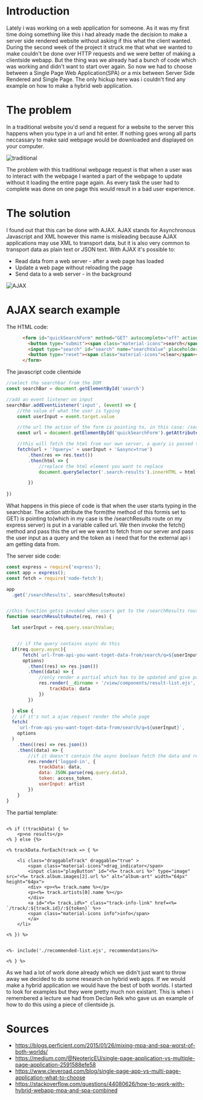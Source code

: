 # Introduction

Lately i was working on a web application for someone. As it was my first time doing something like this i had already made the decision to make a server side rendered website without asking if this what the client wanted. During the second week of the project it struck me that what we wanted to make couldn't be done over HTTP requests and we were better of making a clientside webapp. But the thing was we already had a bunch of code which was working and didn't want to start over again. So now we had to choose between a Single Page Web Application(SPA) or a mix between Server Side Rendered and Single Page. The only hickup here was i couldn't find any example on how to make a hybrid web application.

# The problem 

In a traditional website you'd send a request for a website to the server this happens when you type in a url and hit enter. If nothing goes wrong all parts neccassary to make said webpage would be downloaded and displayed on your computer.

![traditional](https://mdn.mozillademos.org/files/6475/web-site-architechture@2x.png)

The problem with this traditional webpage request is that when a user was to interact with the webpage I wanted a part of the webpage to update without it loading the entire page again. As every task the user had to complete was done on one page this would result in a bad user experience.

# The solution

I found out that this can be done with AJAX. AJAX stands for Asynchronous Javascript and XML however this name is misleading because AJAX applications may use XML to transport data, but it is also very common to transport data as plain text or JSON text. With AJAX it's possible to:

* Read data from a web server - after a web page has loaded
* Update a web page without reloading the page
* Send data to a web server - in the background

![AJAX](https://mdn.mozillademos.org/files/6477/moderne-web-site-architechture@2x.png)

<!-- # SPA or SSR

I started of by researching the differences between Single Page Applications and Server Side Rendered pages. The main thing we could not reach with SSR is passing states because the page would refresh if you ought to go to a new page. Keeping track on state is easy to do in a SPA because theres no HTTP request send out which means no page reload, everything basically happens on one page. The only big disadvantage to a SPA is that everything is handled on the clientside, this means that if a user doesn't have javascript the app won't work. 

# Server Side Rendered SPA 

Because it was not possible to progressively enhance the SPA i started looking into rendering a SPA on the server side. However i quickly came to the conclusion this wasn't the right answer for my issue either. A Server Side rendered SPA basically means that the initial page is rendered on the server and sent back to the client. So if a user is not able to use javascript he or she will only be able to see the homepage of the application, and won't be able to interact with it. -->

# AJAX search example


The HTML code:

```html
      <form id="quickSearchForm" method="GET" autocomplete="off" action="/searchResults">
        <button type="submit"><span class="material-icons">search</span></button>
        <input type="search" id="search" name="searchValue" placeholder="Search" data-search-input="input">
        <button type="reset"><span class="material-icons">clear</span></button>
      </form>
```

The javascript code clientside
```js
//select the searchbar from the DOM
const searchBar = document.getElementById('search')

//add an event listener on input
searchBar.addEventListener('input', (event) => {
    //the value of what the user is typing
    const userInput = event.target.value

    //the url the action of the form is pointing to, in this case: /searchResults
    const url = document.getElementById('quickSearchForm').getAttribute('action')

    //this will fetch the html from our own server, a query is passed to the route with the user input a, a boolean to check wheter the qquery received was asynchronous and in my case the acces token
    fetch(url + '?query=' + userInput + '&async=true') 
        .then(res => res.text())
        .then(html => {
            //replace the html element you want to replace
            document.querySelector('.search-results').innerHTML = html

        })
    
})

```

What happens in this piece of code is that when the user starts typing in the searchbar. The action attribute the form(the method of this formis set to GET) is pointing to(which in my case is the /searchResults route on my express server) is put in a variable called url. We then invoke the fetch() method and pass this the url we we want to fetch from our server and pass the user input as a query and the token as i need that for the external api i am getting data from.

The server side code:
```js
const express = require('express');
const app = express();
const fetch = require('node-fetch');

app
  .get('/searchResults', searchResultsRoute)


//this function getss invoked when users get to the /searchResults route
function searchResultsRoute(req, res) {

  let userInput = req.query.searchValue;


    // if the query contains async do this
  if(req.query.async){
      fetch(`url-from-api-you-want-toget-data-from/search/q=${userInput}`,
      options)
        .then((res) => res.json())
        .then((data) => {
            //only render a partial which has to be updated and give pass the data just fetched with it
            res.render(__dirname + '/view/components/result-list.ejs', {
                trackData: data
            })
        })

  } else {
  // if it's not a ajax request render the whole page
  fetch(
    `url-from-api-you-want-toget-data-from/search/q=${userInput}`,
    options
  )
    .then((res) => res.json())
    .then((data) => {
        //if it doesn't contain the async boolean fetch the data and render the whole page
        res.render('logged-in', {
            trackData: data,
            data: JSON.parse(req.query.data),
            token: access_token,
            userInput: artist
        })
    }
}
```

The partial template:

```ejs

<% if (!trackData) { %>
    <p>no results</p>
<% } else {%>

<% trackData.forEach(track => { %>

    <li class="draggableTrack" draggable="true" > 
        <span class="material-icons">drag_indicator</span>
        <input class="playButton" id="<%= track.uri %>" type="image" src="<%= track.album.images[2].url %>" alt="album-art" width="64px" height="64px">
        <div> <p><%= track.name %></p>
        <p><%= track.artists[0].name %></p>
        </div>
        <a id="<%= track.id%>" class="track-info-link" href=<%= `/track/:${track.id}/:${token}` %>>
        <span class="material-icons info">info</span>
        </a>
    </li> 
    
<% }) %>


<%- include('./recommended-list.ejs', recommendations)%>

<% } %>
```

As we had a lot of work done already which we didn't just want to throw away we decided to do some research on hybrid web apps. If we would make a hybrid application we would have the best of both worlds. I started to look for examples but they were pretty much non existant. This is when i remembered a lecture we had from Declan Rek who gave us an example of how to do this using a piece of clientside js.

# Sources

* https://blogs.perficient.com/2015/01/26/mixing-mpa-and-spa-worst-of-both-worlds/
* https://medium.com/@NeotericEU/single-page-application-vs-multiple-page-application-2591588efe58
* https://www.cleveroad.com/blog/single-page-app-vs-multi-page-application-what-to-choose
* https://stackoverflow.com/questions/44080626/how-to-work-with-hybrid-webapp-mpa-and-spa-combined